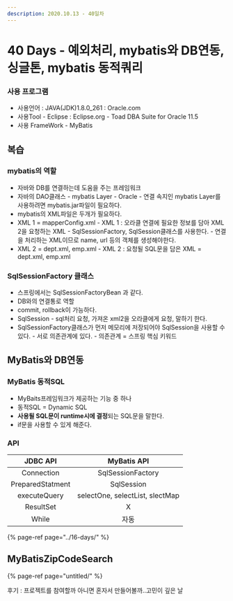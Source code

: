 ```yaml
---
description: 2020.10.13 - 40일차
---
```


# 40 Days - 예외처리, mybatis와 DB연동, 싱글톤, mybatis 동적쿼리

### 사용 프로그램

* 사용언어 : JAVA\(JDK\)1.8.0\_261 : Oracle.com
* 사용Tool  - Eclipse : Eclipse.org - Toad DBA Suite for Oracle 11.5
* 사용 FrameWork - MyBatis

## 복습

### mybatis의 역할

* 자바와 DB를 연결하는데 도움을 주는 프레임워크
* 자바의 DAO클래스 - mybatis Layer - Oracle - 연결 속지인 mybatis Layer를 사용하려면 mybatis.jar파일이 필요하다.
* mybatis의 XML파일은 두개가 필요하다.
* XML 1 = mapperConfig.xml - XML 1 : 오라클 연결에 필요한 정보를 담아 XML 2을 요청하는 XML - SqlSessionFactory, SqlSession클래스를 사용한다. - 연결을 처리하는 XML이므로 name, url 등의 객체를 생성해야한다.
* XML 2 = dept.xml, emp.xml - XML 2 : 요청될 SQL문을 담은 XML = dept.xml, emp.xml

### SqlSessionFactory 클래스

* 스프링에서는 SqlSessionFactoryBean 과 같다.
* DB와의 연결통로 역할
* commit, rollback이 가능하다.
* SqlSession  - sql처리 요청, 가져온 xml2을 오라클에게 요청, 말하기 한다.
* SqlSessionFactory클래스가 먼저 메모리에 저장되어야 SqlSession을 사용할 수 있다. - 서로 의존관계에 있다. - 의존관계 = 스프링 핵심 키워드

## MyBatis와 DB연동

### MyBatis 동적SQL

* MyBaits프레임워크가 제공하는 기능 중 하나
* 동적SQL = Dynamic SQL
* **사용될 SQL문이 runtime시에 결정**되는 SQL문을 말한다.
* if문을 사용할 수 있게 해준다.

### API

| JDBC API | MyBatis API |
| :---: | :---: |
| Connection | SqlSessionFactory |
| PreparedStatment | SqlSession |
| executeQuery | selectOne, selectList, slectMap |
| ResultSet | X |
| While | 자동 |

{% page-ref page="../16-days/" %}

## MyBatisZipCodeSearch

{% page-ref page="untitled/" %}

후기 : 프로젝트를 참여할까 아니면 혼자서 만들어볼까..고민이 깊은 날

